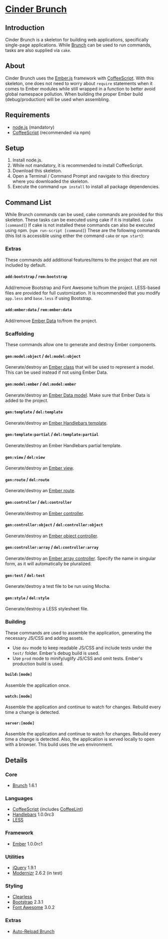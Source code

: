 # [Cinder Brunch](https://github.com/jupl/cinder-brunch)

## Introduction
Cinder Brunch is a skeleton for building web applications, specifically single-page applications. While [Brunch](http://brunch.io) can be used to run commands, tasks are also supplied via `cake`.


## About
Cinder Brunch uses the [Ember.js](http://emberjs.com/) framework with [CoffeeScript](http://coffeescript.org/). With this skeleton, one does not need to worry about `require` statements when it comes to Ember modules while still wrapped in a function to better avoid global namespace pollution. When building the proper Ember build (debug/production) will be used when assembling.


## Requirements
* [node.js](http://nodejs.org) (mandatory)
* [CoffeeScript](http://coffeescript.org/#installation) (recommended via npm)


## Setup
1. Install node.js.
2. While not mandatory, it is recommended to install CoffeeScript.
3. Download this skeleton.
4. Open a Terminal / Command Prompt and navigate to this directory where you downloaded the skeleton.
5. Execute the command `npm install` to install all package dependencies.


## Command List
While Brunch commands can be used, cake commands are provided for this skeleton. These tasks can be executed using cake if it is installed. (`cake [command]`) If cake is not installed these commands can also be executed using npm. (`npm run-script [command]`) These are the following commands (this list is accessible using either the command `cake` or `npm start`):

### Extras
These commands add additional features/items to the project that are not included by default.

#### `add:bootstrap` / `rem:bootstrap`
Add/remove Bootstrap and Font Awesome to/from the project. LESS-based files are provided for full customization. It is recommended that you modify `app.less` and `base.less` if using Bootstrap.

#### `add:ember:data` / `rem:ember:data`
Add/remove [Ember Data](https://github.com/emberjs/data) to/from the project.

### Scaffolding
These commands allow one to generate and destroy Ember components.

#### `gen:model:object` / `del:model:object`
Generate/destroy an [Ember class](http://emberjs.com/guides/object-model/classes-and-instances/) that will be used to represent a model. This can be used instead if not using Ember Data.

#### `gen:model:ember` / `del:model:ember`
Generate/destroy an [Ember Data model](http://emberjs.com/guides/models/defining-models/). Make sure that Ember Data is added to the project.

#### `gen:template` / `del:template`
Generate/destroy an [Ember Handlebars template](http://emberjs.com/guides/templates/handlebars-basics/).

#### `gen:template:partial` / `del:template:partial`
Generate/destroy an Ember Handlebars partial template.

#### `gen:view` / `del:view`
Generate/destroy an [Ember view](http://emberjs.com/guides/views/defining-a-view/).

#### `gen:route` / `del:route`
Generate/destroy an [Ember route](http://emberjs.com/guides/routing/defining-your-routes/).

#### `gen:controller` / `del:controller`
Generate/destroy an [Ember controller](http://emberjs.com/api/classes/Ember.Controller.html).

#### `gen:controller:object` / `del:controller:object`
Generate/destroy an [Ember object controller](http://emberjs.com/guides/controllers/representing-a-single-model-with-objectcontroller/).

#### `gen:controller:array` / `del:controller:array`
Generate/destroy an [Ember array controller](http://emberjs.com/guides/controllers/representing-multiple-models-with-arraycontroller/). Specify the name in singular form, as it will automatically be pluralized.

#### `gen:test` / `del:test`
Generate/destroy a test file to be run using Mocha.

#### `gen:style` / `del:style`
Generate/destroy a LESS stylesheet file.

### Building
These commands are used to assemble the application, generating the necessary JS/CSS and adding assets.
* Use `dev` mode to keep readable JS/CSS and include tests under the `test/` folder. Ember's debug build is used.
* Use `prod` mode to minify/uglify JS/CSS and omit tests. Ember's production build is used.

#### `build:[mode]`
Assemble the application once.

#### `watch:[mode]`
Assemble the application and continue to watch for changes. Rebuild every time a change is detected.

#### `server:[mode]`
Assemble the application and continue to watch for changes. Rebuild every time a change is detected. Also, the application is served locally to open with a browser. This build uses the `web` environment.

## Details

### Core
* [Brunch](http://brunch.io) 1.6.1

### Languages
* [CoffeeScript](http://coffeescript.org) (includes [CoffeeLint](http://www.coffeelint.org))
* [Handlebars](http://handlebarsjs.com/) 1.0.0rc3
* [LESS](http://lesscss.org)

### Framework
* [Ember](http://emberjs.com/) 1.0.0rc1

### Utilities
* [jQuery](http://jquery.com) 1.9.1
* [Modernizr](http://modernizr.com/) 2.6.2 (in test)

### Styling
* [Clearless](http://clearleft.github.com/clearless/)
* [Bootstrap](http://getbootstrap.com/) 2.3.1
* [Font Awesome](http://fortawesome.github.com/Font-Awesome/) 3.0.2

### Extras
* [Auto-Reload Brunch](https://github.com/brunch/auto-reload-brunch)